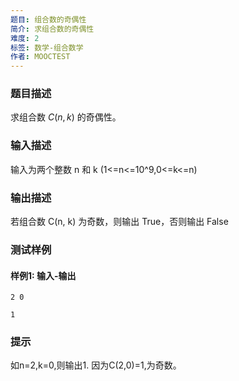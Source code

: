 ```yaml
---
题目: 组合数的奇偶性
简介: 求组合数的奇偶性
难度: 2
标签: 数学-组合数学
作者: MOOCTEST
---
```


### 题目描述

求组合数 $C(n,k)$ 的奇偶性。

### 输入描述

输入为两个整数 n 和 k (1<=n<=10^9,0<=k<=n)

### 输出描述

若组合数 C(n, k) 为奇数，则输出 True，否则输出 False

### 测试样例

#### 样例1: 输入-输出

```
2 0
```

```
1
```

### 提示

如n=2,k=0,则输出1. 因为C(2,0)=1,为奇数。
